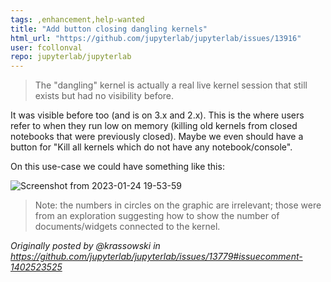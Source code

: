 ```yaml
---
tags: ,enhancement,help-wanted
title: "Add button closing dangling kernels"
html_url: "https://github.com/jupyterlab/jupyterlab/issues/13916"
user: fcollonval
repo: jupyterlab/jupyterlab
---
```


> The "dangling" kernel is actually a real live kernel session that still exists but had no visibility before.

It was visible before too (and is on 3.x and 2.x). This is the where users refer to when they run low on memory (killing old kernels from closed notebooks that were previously closed). Maybe we even should have a button for "Kill all kernels which do not have any notebook/console".

On this use-case we could have something like this:

![Screenshot from 2023-01-24 19-53-59](https://user-images.githubusercontent.com/5832902/214395002-c1fbba37-d280-49d3-a28d-d233cd922843.png)

> Note: the numbers in circles on the graphic are irrelevant; those were from an exploration suggesting how to show the number of documents/widgets connected to the kernel.

_Originally posted by @krassowski in https://github.com/jupyterlab/jupyterlab/issues/13779#issuecomment-1402523525_
